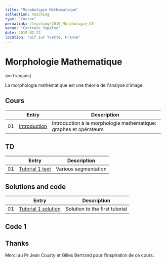 ```yaml
---
title: "Morphologie Mathematique"
collection: teaching
type: "Course"
permalink: /teaching/2019_Morphologie_CS
venue: "Centrale Supelec"
date: 2019-02-22
location: "Gif sur Yvette, France"
---
```


Morphologie Mathematique
===============

(en français)

La morphologie mathématique est une théorie de l'analyse d'image.


Cours
--------

|  | Entry                                                  | Description                                                 |
|--| --------                                               |------------------------------------------------------------ |
|01| [Introduction](/files/01_Graphes_Dilatation.pdf)           | Introduction à la morphologie mathématique: graphes et opérateurs                  |


TD
---------

|  | Entry                                                  | Description                                                 |
|--| --------                                               |------------------------------------------------------------ |
|01| [Tutorial 1 text](/files/MM_Graphes.ipynb)              | Various segmentation                   |


Solutions and code
---------

|  | Entry                                                  | Description                                                 |
|--| --------                                               |------------------------------------------------------------ |
|01| [Tutorial 1 solution](/files/Tutorial_segmentation_en-solution.pdf)         | Solution to the first tutorial |


Code 1
------





Thanks
------

Merci au Pr Jean Cousty et Gilles Bertrand pour l'inspiration de ce cours.


